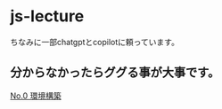 # js-lecture

ちなみに一部chatgptとcopilotに頼っています。

## 分からなかったらググる事が大事です。

[No.0 環境構築](./0.%E7%92%B0%E5%A2%83%E6%A7%8B%E7%AF%89/README.md)